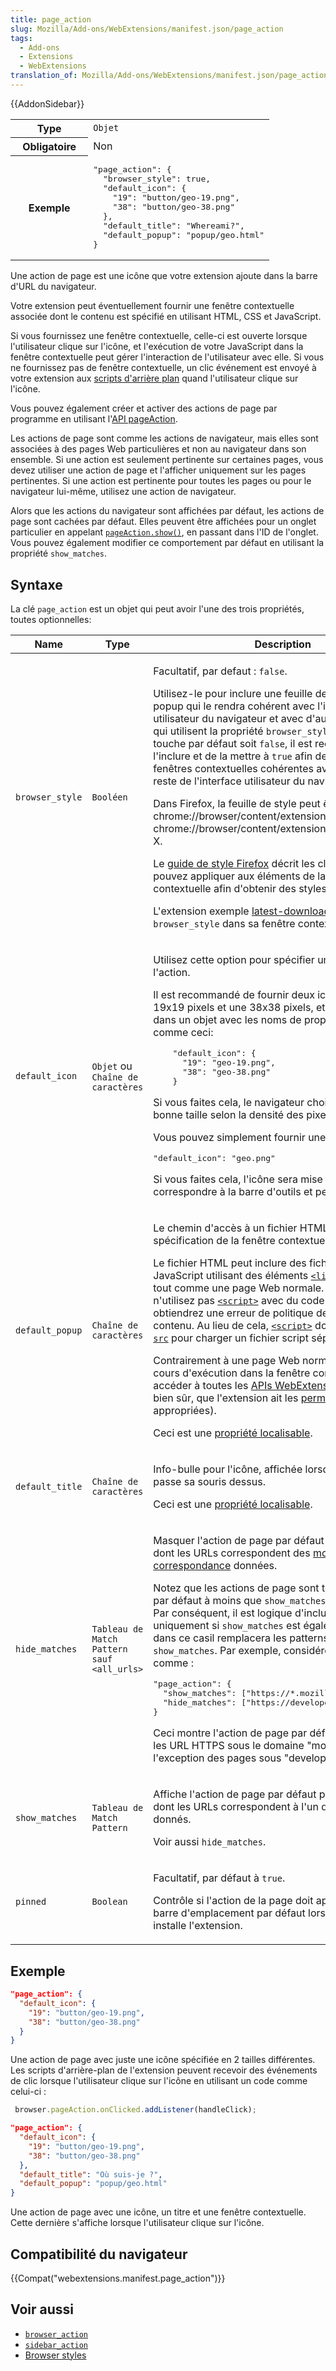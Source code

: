 ```yaml
---
title: page_action
slug: Mozilla/Add-ons/WebExtensions/manifest.json/page_action
tags:
  - Add-ons
  - Extensions
  - WebExtensions
translation_of: Mozilla/Add-ons/WebExtensions/manifest.json/page_action
---
```

{{AddonSidebar}}

<table class="standard-table">
  <tbody>
    <tr>
      <th scope="row" style="width: 30%">Type</th>
      <td><code>Objet</code></td>
    </tr>
    <tr>
      <th scope="row">Obligatoire</th>
      <td>Non</td>
    </tr>
    <tr>
      <th scope="row">Exemple</th>
      <td>
        <pre class="brush: json">
"page_action": {
  "browser_style": true,
  "default_icon": {
    "19": "button/geo-19.png",
    "38": "button/geo-38.png"
  },
  "default_title": "Whereami?",
  "default_popup": "popup/geo.html"
}</pre
        >
      </td>
    </tr>
  </tbody>
</table>

Une action de page est une icône que votre extension ajoute dans la barre d'URL du navigateur.

Votre extension peut éventuellement fournir une fenêtre contextuelle associée dont le contenu est spécifié en utilisant HTML, CSS et JavaScript.

Si vous fournissez une fenêtre contextuelle, celle-ci est ouverte lorsque l'utilisateur clique sur l'icône, et l'exécution de votre JavaScript dans la fenêtre contextuelle peut gérer l'interaction de l'utilisateur avec elle. Si vous ne fournissez pas de fenêtre contextuelle, un clic événement est envoyé à votre extension aux [scripts d'arrière plan](/fr/Add-ons/WebExtensions/Anatomy_of_a_WebExtension#Background_pages) quand l'utilisateur clique sur l'icône.

Vous pouvez également créer et activer des actions de page par programme en utilisant l'[API pageAction](/fr/Add-ons/WebExtensions/API/pageAction).

Les actions de page sont comme les actions de navigateur, mais elles sont associées à des pages Web particulières et non au navigateur dans son ensemble. Si une action est seulement pertinente sur certaines pages, vous devez utiliser une action de page et l'afficher uniquement sur les pages pertinentes. Si une action est pertinente pour toutes les pages ou pour le navigateur lui-même, utilisez une action de navigateur.

Alors que les actions du navigateur sont affichées par défaut, les actions de page sont cachées par défaut. Elles peuvent être affichées pour un onglet particulier en appelant [`pageAction.show()`](/fr/Add-ons/WebExtensions/API/pageAction/show), en passant dans l'ID de l'onglet. Vous pouvez également modifier ce comportement par défaut en utilisant la propriété `show_matches`.

## Syntaxe

La clé `page_action` est un objet qui peut avoir l'une des trois propriétés, toutes optionnelles:

<table class="standard-table">
  <thead>
    <tr>
      <th scope="col">Name</th>
      <th scope="col">Type</th>
      <th scope="col">Description</th>
    </tr>
  </thead>
  <tbody>
    <tr>
      <td><code>browser_style</code></td>
      <td><code>Booléen</code></td>
      <td>
        <p>Facultatif, par defaut : <code>false</code>.</p>
        <p>
          Utilisez-le pour inclure une feuille de style dans votre popup qui le
          rendra cohérent avec l'interface utilisateur du navigateur et avec
          d'autres extensions qui utilisent la propriété
          <code>browser_style</code>. Bien que cette touche par défaut soit
          <code>false</code>, il est recommandé de l'inclure et de la mettre à
          <code>true</code> afin de rendre vos fenêtres contextuelles cohérentes
          avec l'apparence du reste de l'interface utilisateur du navigateur.
        </p>
        <p>
          Dans Firefox, la feuille de style peut être vue sur
          chrome://browser/content/extension.css, ou
          chrome://browser/content/extension-mac.css sur OS X.
        </p>
        <p>
          Le
          <a href="https://firefoxux.github.io/StyleGuide/#/controls"
            >guide de style Firefox</a
          >
          décrit les classes que vous pouvez appliquer aux éléments de la
          fenêtre contextuelle afin d'obtenir des styles particuliers.
        </p>
        <p>
          L'extension exemple
          <a
            href="https://github.com/mdn/webextensions-examples/tree/master/latest-download"
            >latest-download</a
          >
          utilise <code>browser_style</code> dans sa fenêtre contextuelle.
        </p>
      </td>
    </tr>
    <tr>
      <td><code>default_icon</code></td>
      <td><code>Objet</code> ou <code>Chaîne de caractères</code></td>
      <td>
        <p>Utilisez cette option pour spécifier une icône pour l'action.</p>
        <p>
          Il est recommandé de fournir deux icônes ici, une 19x19 pixels et une
          38x38 pixels, et de les spécifier dans un objet avec les noms de
          propriété "19" et "38", comme ceci:
        </p>
        <pre class="brush: json">
    "default_icon": {
      "19": "geo-19.png",
      "38": "geo-38.png"
    }</pre
        >
        <p>
          Si vous faites cela, le navigateur choisira l'icône de la bonne taille
          selon la densité des pixels de l'écran.
        </p>
        <p>Vous pouvez simplement fournir une chaîne ici :</p>
        <pre class="brush: json">"default_icon": "geo.png"</pre>
        <p>
          Si vous faites cela, l'icône sera mise à l'échelle pour correspondre à
          la barre d'outils et peut sembler floue.
        </p>
      </td>
    </tr>
    <tr>
      <td><code>default_popup</code></td>
      <td><code>Chaîne de caractères</code></td>
      <td>
        <p>
          Le chemin d'accès à un fichier HTML contenant la spécification de la
          fenêtre contextuelle.
        </p>
        <p>
          Le fichier HTML peut inclure des fichiers CSS et JavaScript utilisant
          des éléments
          <code><a href="/fr/docs/Web/HTML/Element/link">&#x3C;link></a></code>
          et
          <code
            ><a href="/fr/docs/Web/HTML/Element/script">&#x3C;script></a></code
          >, tout comme une page Web normale. Cependant, n'utilisez pas
          <code
            ><a href="/fr/docs/Web/HTML/Element/script">&#x3C;script></a></code
          >
          avec du code intégré, car vous obtiendrez une erreur de politique de
          violation de contenu. Au lieu de cela,
          <code
            ><a href="/fr/docs/Web/HTML/Element/script">&#x3C;script></a></code
          >
          doit utiliser l'attribut
          <code><a href="/fr/docs/Web/HTML/Element/script">src</a></code> pour
          charger un fichier script séparé.
        </p>
        <p>
          Contrairement à une page Web normale, JavaScript en cours d'exécution
          dans la fenêtre contextuelle peut accéder à toutes les
          <a href="/fr/Add-ons/WebExtensions/API">APIs WebExtension</a> (à
          condition, bien sûr, que l'extension ait les
          <a href="/fr/Add-ons/WebExtensions/manifest.json/permissions"
            >permissions</a
          >
          appropriées).
        </p>
        <p>
          Ceci est une
          <a
            href="/fr/Add-ons/WebExtensions/Internationalization#Internationalizing_manifest.json"
            >propriété localisable</a
          >.
        </p>
      </td>
    </tr>
    <tr>
      <td><code>default_title</code></td>
      <td><code>Chaîne de caractères</code></td>
      <td>
        <p>
          Info-bulle pour l'icône, affichée lorsque l'utilisateur passe sa
          souris dessus.
        </p>
        <p>
          Ceci est une
          <a
            href="/fr/Add-ons/WebExtensions/Internationalization#Internationalizing_manifest.json"
            >propriété localisable</a
          >.
        </p>
      </td>
    </tr>
    <tr>
      <td><code>hide_matches</code></td>
      <td>
        <code>Tableau de Match Pattern sauf </code> <code>&#x3C;all_urls></code>
      </td>
      <td>
        <p>
          Masquer l'action de page par défaut pour les pages dont les URLs
          correspondent des
          <a href="/fr/Add-ons/WebExtensions/match_patterns"
            >modèles de correspondance</a
          >
          données.
        </p>
        <p>
          Notez que les actions de page sont toujours cachées par défaut à moins
          que <code>show_matches</code> ne soit donné. Par conséquent, il est
          logique d'inclure cette propriété uniquement si
          <code>show_matches</code> est également donné, et dans ce casil
          remplacera les patterns dans <code>show_matches</code>. Par exemple,
          considérez une valeur comme :
        </p>
        <pre class="brush: json">
"page_action": {
  "show_matches": ["https://*.mozilla.org/*"],
  "hide_matches": ["https://developer.mozilla.org/*"]
}</pre
        >
        <p>
          Ceci montre l'action de page par défaut pour toutes les URL HTTPS sous
          le domaine "mozilla.org", à l'exception des pages sous
          "developer.mozilla.org".
        </p>
      </td>
    </tr>
    <tr>
      <td><code>show_matches</code></td>
      <td><code>Tableau de Match Pattern</code></td>
      <td>
        <p>
          Affiche l'action de page par défaut pour les pages dont les URLs
          correspondent à l'un des modèles donnés.
        </p>
        <p>Voir aussi <code>hide_matches</code>.</p>
      </td>
    </tr>
    <tr>
      <td><code>pinned</code></td>
      <td><code>Boolean</code></td>
      <td>
        <p>Facultatif, par défaut à <code>true</code>.</p>
        <p>
          Contrôle si l'action de la page doit apparaître dans la barre
          d'emplacement par défaut lorsque l'utilisateur installe l'extension.
        </p>
      </td>
    </tr>
  </tbody>
</table>

## Exemple

```json
"page_action": {
  "default_icon": {
    "19": "button/geo-19.png",
    "38": "button/geo-38.png"
  }
}
```

Une action de page avec juste une icône spécifiée en 2 tailles différentes. Les scripts d'arrière-plan de l'extension peuvent recevoir des événements de clic lorsque l'utilisateur clique sur l'icône en utilisant un code comme celui-ci :

```js
 browser.pageAction.onClicked.addListener(handleClick);
```

```json
"page_action": {
  "default_icon": {
    "19": "button/geo-19.png",
    "38": "button/geo-38.png"
  },
  "default_title": "Où suis-je ?",
  "default_popup": "popup/geo.html"
}
```

Une action de page avec une icône, un titre et une fenêtre contextuelle. Cette dernière s'affiche lorsque l'utilisateur clique sur l'icône.

## Compatibilité du navigateur

{{Compat("webextensions.manifest.page_action")}}

## Voir aussi

- [`browser_action`](/fr/Add-ons/WebExtensions/manifest.json/browser_action)
- [`sidebar_action`](/fr/Add-ons/WebExtensions/manifest.json/sidebar_action)
- [Browser styles](/fr/Add-ons/WebExtensions/user_interface/Browser_styles)
